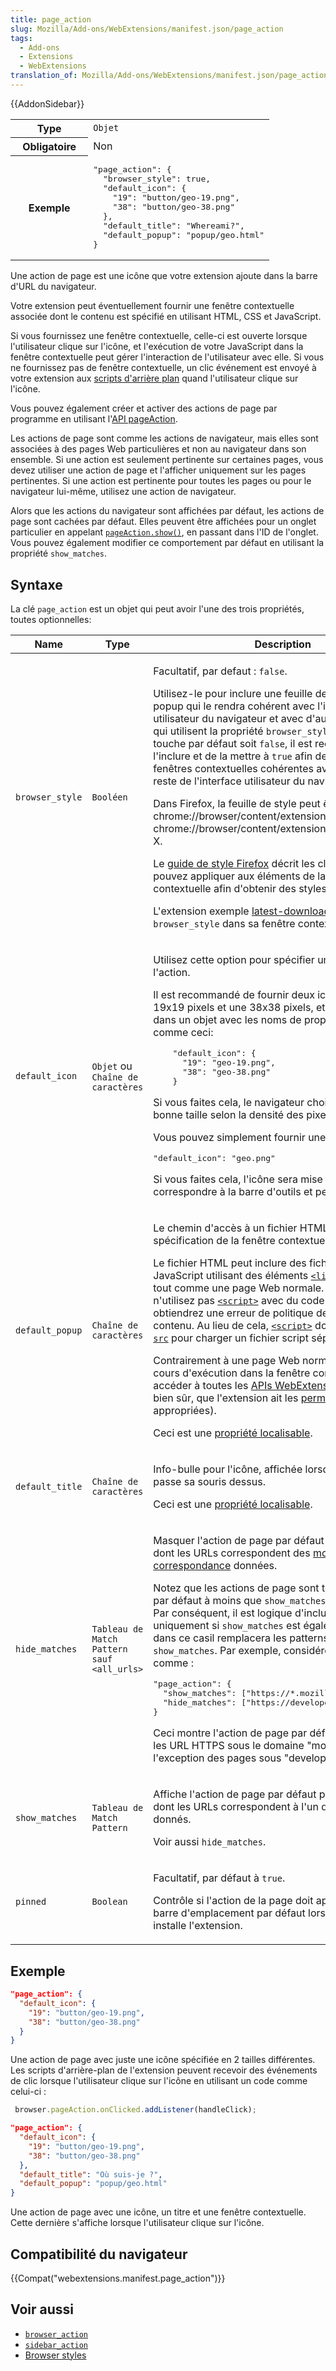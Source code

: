 ```yaml
---
title: page_action
slug: Mozilla/Add-ons/WebExtensions/manifest.json/page_action
tags:
  - Add-ons
  - Extensions
  - WebExtensions
translation_of: Mozilla/Add-ons/WebExtensions/manifest.json/page_action
---
```

{{AddonSidebar}}

<table class="standard-table">
  <tbody>
    <tr>
      <th scope="row" style="width: 30%">Type</th>
      <td><code>Objet</code></td>
    </tr>
    <tr>
      <th scope="row">Obligatoire</th>
      <td>Non</td>
    </tr>
    <tr>
      <th scope="row">Exemple</th>
      <td>
        <pre class="brush: json">
"page_action": {
  "browser_style": true,
  "default_icon": {
    "19": "button/geo-19.png",
    "38": "button/geo-38.png"
  },
  "default_title": "Whereami?",
  "default_popup": "popup/geo.html"
}</pre
        >
      </td>
    </tr>
  </tbody>
</table>

Une action de page est une icône que votre extension ajoute dans la barre d'URL du navigateur.

Votre extension peut éventuellement fournir une fenêtre contextuelle associée dont le contenu est spécifié en utilisant HTML, CSS et JavaScript.

Si vous fournissez une fenêtre contextuelle, celle-ci est ouverte lorsque l'utilisateur clique sur l'icône, et l'exécution de votre JavaScript dans la fenêtre contextuelle peut gérer l'interaction de l'utilisateur avec elle. Si vous ne fournissez pas de fenêtre contextuelle, un clic événement est envoyé à votre extension aux [scripts d'arrière plan](/fr/Add-ons/WebExtensions/Anatomy_of_a_WebExtension#Background_pages) quand l'utilisateur clique sur l'icône.

Vous pouvez également créer et activer des actions de page par programme en utilisant l'[API pageAction](/fr/Add-ons/WebExtensions/API/pageAction).

Les actions de page sont comme les actions de navigateur, mais elles sont associées à des pages Web particulières et non au navigateur dans son ensemble. Si une action est seulement pertinente sur certaines pages, vous devez utiliser une action de page et l'afficher uniquement sur les pages pertinentes. Si une action est pertinente pour toutes les pages ou pour le navigateur lui-même, utilisez une action de navigateur.

Alors que les actions du navigateur sont affichées par défaut, les actions de page sont cachées par défaut. Elles peuvent être affichées pour un onglet particulier en appelant [`pageAction.show()`](/fr/Add-ons/WebExtensions/API/pageAction/show), en passant dans l'ID de l'onglet. Vous pouvez également modifier ce comportement par défaut en utilisant la propriété `show_matches`.

## Syntaxe

La clé `page_action` est un objet qui peut avoir l'une des trois propriétés, toutes optionnelles:

<table class="standard-table">
  <thead>
    <tr>
      <th scope="col">Name</th>
      <th scope="col">Type</th>
      <th scope="col">Description</th>
    </tr>
  </thead>
  <tbody>
    <tr>
      <td><code>browser_style</code></td>
      <td><code>Booléen</code></td>
      <td>
        <p>Facultatif, par defaut : <code>false</code>.</p>
        <p>
          Utilisez-le pour inclure une feuille de style dans votre popup qui le
          rendra cohérent avec l'interface utilisateur du navigateur et avec
          d'autres extensions qui utilisent la propriété
          <code>browser_style</code>. Bien que cette touche par défaut soit
          <code>false</code>, il est recommandé de l'inclure et de la mettre à
          <code>true</code> afin de rendre vos fenêtres contextuelles cohérentes
          avec l'apparence du reste de l'interface utilisateur du navigateur.
        </p>
        <p>
          Dans Firefox, la feuille de style peut être vue sur
          chrome://browser/content/extension.css, ou
          chrome://browser/content/extension-mac.css sur OS X.
        </p>
        <p>
          Le
          <a href="https://firefoxux.github.io/StyleGuide/#/controls"
            >guide de style Firefox</a
          >
          décrit les classes que vous pouvez appliquer aux éléments de la
          fenêtre contextuelle afin d'obtenir des styles particuliers.
        </p>
        <p>
          L'extension exemple
          <a
            href="https://github.com/mdn/webextensions-examples/tree/master/latest-download"
            >latest-download</a
          >
          utilise <code>browser_style</code> dans sa fenêtre contextuelle.
        </p>
      </td>
    </tr>
    <tr>
      <td><code>default_icon</code></td>
      <td><code>Objet</code> ou <code>Chaîne de caractères</code></td>
      <td>
        <p>Utilisez cette option pour spécifier une icône pour l'action.</p>
        <p>
          Il est recommandé de fournir deux icônes ici, une 19x19 pixels et une
          38x38 pixels, et de les spécifier dans un objet avec les noms de
          propriété "19" et "38", comme ceci:
        </p>
        <pre class="brush: json">
    "default_icon": {
      "19": "geo-19.png",
      "38": "geo-38.png"
    }</pre
        >
        <p>
          Si vous faites cela, le navigateur choisira l'icône de la bonne taille
          selon la densité des pixels de l'écran.
        </p>
        <p>Vous pouvez simplement fournir une chaîne ici :</p>
        <pre class="brush: json">"default_icon": "geo.png"</pre>
        <p>
          Si vous faites cela, l'icône sera mise à l'échelle pour correspondre à
          la barre d'outils et peut sembler floue.
        </p>
      </td>
    </tr>
    <tr>
      <td><code>default_popup</code></td>
      <td><code>Chaîne de caractères</code></td>
      <td>
        <p>
          Le chemin d'accès à un fichier HTML contenant la spécification de la
          fenêtre contextuelle.
        </p>
        <p>
          Le fichier HTML peut inclure des fichiers CSS et JavaScript utilisant
          des éléments
          <code><a href="/fr/docs/Web/HTML/Element/link">&#x3C;link></a></code>
          et
          <code
            ><a href="/fr/docs/Web/HTML/Element/script">&#x3C;script></a></code
          >, tout comme une page Web normale. Cependant, n'utilisez pas
          <code
            ><a href="/fr/docs/Web/HTML/Element/script">&#x3C;script></a></code
          >
          avec du code intégré, car vous obtiendrez une erreur de politique de
          violation de contenu. Au lieu de cela,
          <code
            ><a href="/fr/docs/Web/HTML/Element/script">&#x3C;script></a></code
          >
          doit utiliser l'attribut
          <code><a href="/fr/docs/Web/HTML/Element/script">src</a></code> pour
          charger un fichier script séparé.
        </p>
        <p>
          Contrairement à une page Web normale, JavaScript en cours d'exécution
          dans la fenêtre contextuelle peut accéder à toutes les
          <a href="/fr/Add-ons/WebExtensions/API">APIs WebExtension</a> (à
          condition, bien sûr, que l'extension ait les
          <a href="/fr/Add-ons/WebExtensions/manifest.json/permissions"
            >permissions</a
          >
          appropriées).
        </p>
        <p>
          Ceci est une
          <a
            href="/fr/Add-ons/WebExtensions/Internationalization#Internationalizing_manifest.json"
            >propriété localisable</a
          >.
        </p>
      </td>
    </tr>
    <tr>
      <td><code>default_title</code></td>
      <td><code>Chaîne de caractères</code></td>
      <td>
        <p>
          Info-bulle pour l'icône, affichée lorsque l'utilisateur passe sa
          souris dessus.
        </p>
        <p>
          Ceci est une
          <a
            href="/fr/Add-ons/WebExtensions/Internationalization#Internationalizing_manifest.json"
            >propriété localisable</a
          >.
        </p>
      </td>
    </tr>
    <tr>
      <td><code>hide_matches</code></td>
      <td>
        <code>Tableau de Match Pattern sauf </code> <code>&#x3C;all_urls></code>
      </td>
      <td>
        <p>
          Masquer l'action de page par défaut pour les pages dont les URLs
          correspondent des
          <a href="/fr/Add-ons/WebExtensions/match_patterns"
            >modèles de correspondance</a
          >
          données.
        </p>
        <p>
          Notez que les actions de page sont toujours cachées par défaut à moins
          que <code>show_matches</code> ne soit donné. Par conséquent, il est
          logique d'inclure cette propriété uniquement si
          <code>show_matches</code> est également donné, et dans ce casil
          remplacera les patterns dans <code>show_matches</code>. Par exemple,
          considérez une valeur comme :
        </p>
        <pre class="brush: json">
"page_action": {
  "show_matches": ["https://*.mozilla.org/*"],
  "hide_matches": ["https://developer.mozilla.org/*"]
}</pre
        >
        <p>
          Ceci montre l'action de page par défaut pour toutes les URL HTTPS sous
          le domaine "mozilla.org", à l'exception des pages sous
          "developer.mozilla.org".
        </p>
      </td>
    </tr>
    <tr>
      <td><code>show_matches</code></td>
      <td><code>Tableau de Match Pattern</code></td>
      <td>
        <p>
          Affiche l'action de page par défaut pour les pages dont les URLs
          correspondent à l'un des modèles donnés.
        </p>
        <p>Voir aussi <code>hide_matches</code>.</p>
      </td>
    </tr>
    <tr>
      <td><code>pinned</code></td>
      <td><code>Boolean</code></td>
      <td>
        <p>Facultatif, par défaut à <code>true</code>.</p>
        <p>
          Contrôle si l'action de la page doit apparaître dans la barre
          d'emplacement par défaut lorsque l'utilisateur installe l'extension.
        </p>
      </td>
    </tr>
  </tbody>
</table>

## Exemple

```json
"page_action": {
  "default_icon": {
    "19": "button/geo-19.png",
    "38": "button/geo-38.png"
  }
}
```

Une action de page avec juste une icône spécifiée en 2 tailles différentes. Les scripts d'arrière-plan de l'extension peuvent recevoir des événements de clic lorsque l'utilisateur clique sur l'icône en utilisant un code comme celui-ci :

```js
 browser.pageAction.onClicked.addListener(handleClick);
```

```json
"page_action": {
  "default_icon": {
    "19": "button/geo-19.png",
    "38": "button/geo-38.png"
  },
  "default_title": "Où suis-je ?",
  "default_popup": "popup/geo.html"
}
```

Une action de page avec une icône, un titre et une fenêtre contextuelle. Cette dernière s'affiche lorsque l'utilisateur clique sur l'icône.

## Compatibilité du navigateur

{{Compat("webextensions.manifest.page_action")}}

## Voir aussi

- [`browser_action`](/fr/Add-ons/WebExtensions/manifest.json/browser_action)
- [`sidebar_action`](/fr/Add-ons/WebExtensions/manifest.json/sidebar_action)
- [Browser styles](/fr/Add-ons/WebExtensions/user_interface/Browser_styles)
